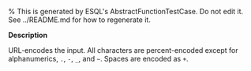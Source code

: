 % This is generated by ESQL's AbstractFunctionTestCase. Do not edit it. See ../README.md for how to regenerate it.

**Description**

URL-encodes the input. All characters are percent-encoded except for alphanumerics, `.`, `-`, `_`, and `~`. Spaces are encoded as `+`.

